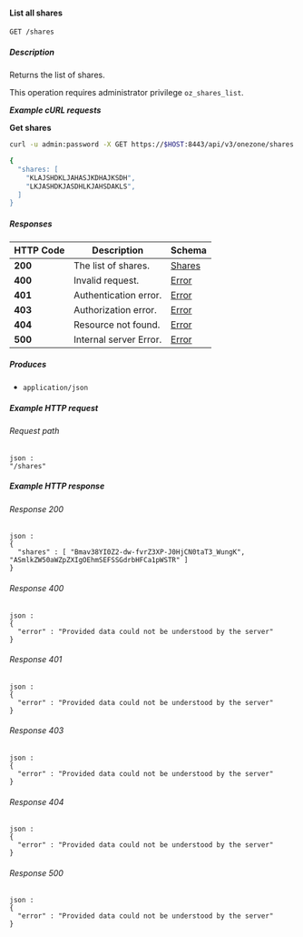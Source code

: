 
<a name="list_shares"></a>
#### List all shares
```
GET /shares
```


##### Description
Returns the list of shares.

This operation requires administrator privilege `oz_shares_list`.

***Example cURL requests***

**Get shares**
```bash
curl -u admin:password -X GET https://$HOST:8443/api/v3/onezone/shares

{
  "shares: [
    "KLAJSHDKLJAHASJKDHAJKSDH",
    "LKJASHDKJASDHLKJAHSDAKLS",
  ]
}
```


##### Responses

|HTTP Code|Description|Schema|
|---|---|---|
|**200**|The list of shares.|[Shares](../definitions/Shares.md#shares)|
|**400**|Invalid request.|[Error](../definitions/Error.md#error)|
|**401**|Authentication error.|[Error](../definitions/Error.md#error)|
|**403**|Authorization error.|[Error](../definitions/Error.md#error)|
|**404**|Resource not found.|[Error](../definitions/Error.md#error)|
|**500**|Internal server Error.|[Error](../definitions/Error.md#error)|


##### Produces

* `application/json`


##### Example HTTP request

###### Request path
```
json :
"/shares"
```


##### Example HTTP response

###### Response 200
```
json :
{
  "shares" : [ "Bmav38YI0Z2-dw-fvrZ3XP-J0HjCN0taT3_WungK", "ASmlkZW50aWZpZXIgOEhmSEFSSGdrbHFCa1pWSTR" ]
}
```


###### Response 400
```
json :
{
  "error" : "Provided data could not be understood by the server"
}
```


###### Response 401
```
json :
{
  "error" : "Provided data could not be understood by the server"
}
```


###### Response 403
```
json :
{
  "error" : "Provided data could not be understood by the server"
}
```


###### Response 404
```
json :
{
  "error" : "Provided data could not be understood by the server"
}
```


###### Response 500
```
json :
{
  "error" : "Provided data could not be understood by the server"
}
```



